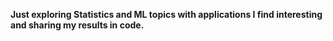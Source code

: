 **Just exploring Statistics and ML topics with applications I find interesting and sharing my results in code.**
